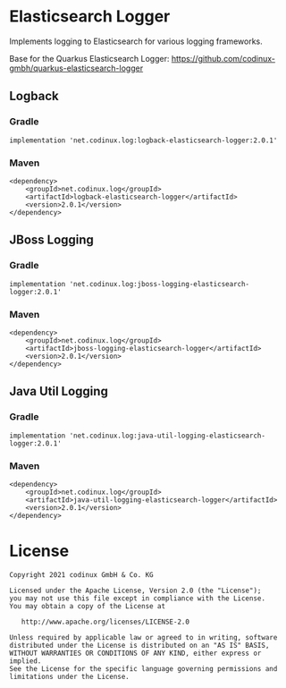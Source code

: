 # Elasticsearch Logger

Implements logging to Elasticsearch for various logging frameworks.

Base for the Quarkus Elasticsearch Logger: https://github.com/codinux-gmbh/quarkus-elasticsearch-logger

## Logback

### Gradle

```
implementation 'net.codinux.log:logback-elasticsearch-logger:2.0.1'
```

### Maven

```
<dependency>
    <groupId>net.codinux.log</groupId>
    <artifactId>logback-elasticsearch-logger</artifactId>
    <version>2.0.1</version>
</dependency>
```

## JBoss Logging

### Gradle

```
implementation 'net.codinux.log:jboss-logging-elasticsearch-logger:2.0.1'
```

### Maven

```
<dependency>
    <groupId>net.codinux.log</groupId>
    <artifactId>jboss-logging-elasticsearch-logger</artifactId>
    <version>2.0.1</version>
</dependency>
```

## Java Util Logging

### Gradle

```
implementation 'net.codinux.log:java-util-logging-elasticsearch-logger:2.0.1'
```

### Maven

```
<dependency>
    <groupId>net.codinux.log</groupId>
    <artifactId>java-util-logging-elasticsearch-logger</artifactId>
    <version>2.0.1</version>
</dependency>
```

# License

    Copyright 2021 codinux GmbH & Co. KG

    Licensed under the Apache License, Version 2.0 (the "License");
    you may not use this file except in compliance with the License.
    You may obtain a copy of the License at

       http://www.apache.org/licenses/LICENSE-2.0

    Unless required by applicable law or agreed to in writing, software
    distributed under the License is distributed on an "AS IS" BASIS,
    WITHOUT WARRANTIES OR CONDITIONS OF ANY KIND, either express or implied.
    See the License for the specific language governing permissions and
    limitations under the License.
